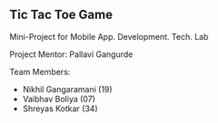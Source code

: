 ## Tic Tac Toe Game

Mini-Project for Mobile App. Development. Tech. Lab

Project Mentor: Pallavi Gangurde

Team Members: 
* Nikhil Gangaramani (19)
* Vaibhav Boliya (07)
* Shreyas Kotkar (34)
